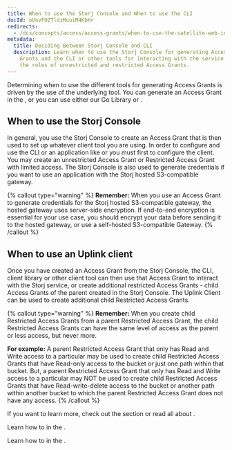 ```yaml
---
title: When to use the Storj Console and When to use the CLI
docId: oUovFUZTldzMuuiM4KbHr
redirects:
  - /dcs/concepts/access/access-grants/when-to-use-the-satellite-web-interface-and-when-to-use-the-cli
metadata:
  title: Deciding Between Storj Console and CLI
  description: Learn when to use the Storj Console for generating Access
    Grants and the CLI or other tools for interacting with the service. Understand
    the roles of unrestricted and restricted Access Grants.
---
```


Determining when to use the different tools for generating Access Grants is driven by the use of the underlying tool. You can generate an Access Grant in the [](docId:nGzxQBhV8nx5Pukj6O0zT), or you can use either our Go Library or [](docId:OXSINcFRuVMBacPvswwNU). &#x20;

## When to use the Storj Console

In general, you use the Storj Console to create an Access Grant that is then used to set up whatever client tool you are using. In order to configure and use the CLI or an application like [](docId:OkJongWeLGhPy4KKz34W4) or [](docId:LdrqSoECrAyE_LQMvj3aF) you must first [](docId:b4-QgUOxVHDHSIWpAf3hG) to configure the client. You may create an unrestricted Access Grant or Restricted Access Grant with limited access. The Storj Console is also used to generate credentials if you want to use an application with the Storj hosted S3-compatible gateway.

{% callout type="warning"  %}
**Remember:** When you use an Access Grant to generate credentials for the Storj hosted S3-compatible gateway, the hosted gateway uses server-side encryption. If end-to-end encryption is essential for your use case, you should encrypt your data before sending it to the hosted gateway, or use a self-hosted S3-compatible Gateway.
{% /callout %}

## When to use an Uplink client

Once you have created an Access Grant from the Storj Console, the CLI, client library or other client tool can then use that Access Grant to interact with the Storj service, or create additional restricted Access Grants - child Access Grants of the parent created in the Storj Console. The Uplink Client can be used to create additional child Restricted Access Grants.&#x20;

{% callout type="warning"  %}
**Remember:** When you create child Restricted Access Grants from a parent Restricted Access Grant, the child Restricted Access Grants can have the same level of access as the parent or less access, but never more.&#x20;

**For example:** A parent Restricted Access Grant that only has Read and Write access to a particular may be used to create child Restricted Access Grants that have Read-only access to the bucket or just one path within that bucket. But, a parent Restricted Access Grant that only has Read and Write access to a particular may NOT be used to create child Restricted Access Grants that have Read-write-delete access to the bucket or another path within another bucket to which the parent Restricted Access Grant does not have any access.
{% /callout %}

If you want to learn more, check out the [](docId:M-5oxBinC6J1D-qSNjKYS) section or read all about [](docId:bNywu7-9KLjYfk5LBQABx).

Learn how to [](docId:OXSINcFRuVMBacPvswwNU) in the [](docId:nGzxQBhV8nx5Pukj6O0zT).

Learn how to [](docId:OXSINcFRuVMBacPvswwNU) in the [](docId:TbMdOGCAXNWyPpQmH6EOq).
